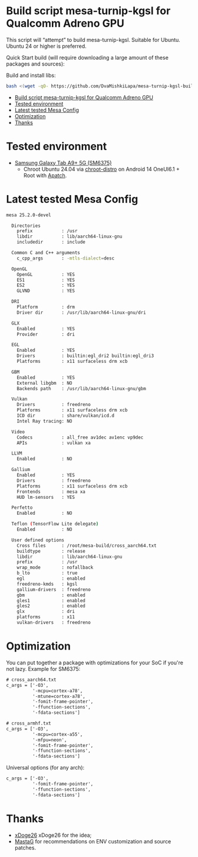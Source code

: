 # Build script mesa-turnip-kgsl for Qualcomm Adreno GPU

This script will “attempt” to build mesa-turnip-kgsl. Suitable for Ubuntu. Ubuntu 24 or higher is preferred.

Quick Start build (will require downloading a large amount of these packages and sources):

Build and install libs:
```sh
bash <(wget -qO- https://github.com/DvaMishkiLapa/mesa-turnip-kgsl-build/raw/main/build_mesa.sh)
```

- [Build script mesa-turnip-kgsl for Qualcomm Adreno GPU](#build-script-mesa-turnip-kgsl-for-qualcomm-adreno-gpu)
- [Tested environment](#tested-environment)
- [Latest tested Mesa Config](#latest-tested-mesa-config)
- [Optimization](#optimization)
- [Thanks](#thanks)

# Tested environment

- [Samsung Galaxy Tab A9+ 5G (SM6375)](https://www.devicespecifications.com/en/model/3e1d5e00)
  - Chroot Ubuntu 24.04 via [chroot-distro](https://github.com/Magisk-Modules-Alt-Repo/chroot-distro) on Android 14 OneUI6.1 + Root with [Apatch](https://github.com/bmax121/APatch).

# Latest tested Mesa Config

```sh
mesa 25.2.0-devel

  Directories
    prefix           : /usr
    libdir           : lib/aarch64-linux-gnu
    includedir       : include

  Common C and C++ arguments
    c_cpp_args       : -mtls-dialect=desc

  OpenGL
    OpenGL           : YES
    ES1              : YES
    ES2              : YES
    GLVND            : YES

  DRI
    Platform         : drm
    Driver dir       : /usr/lib/aarch64-linux-gnu/dri

  GLX
    Enabled          : YES
    Provider         : dri

  EGL
    Enabled          : YES
    Drivers          : builtin:egl_dri2 builtin:egl_dri3
    Platforms        : x11 surfaceless drm xcb

  GBM
    Enabled          : YES
    External libgbm  : NO
    Backends path    : /usr/lib/aarch64-linux-gnu/gbm

  Vulkan
    Drivers          : freedreno
    Platforms        : x11 surfaceless drm xcb
    ICD dir          : share/vulkan/icd.d
    Intel Ray tracing: NO

  Video
    Codecs           : all_free av1dec av1enc vp9dec
    APIs             : vulkan xa

  LLVM
    Enabled          : NO

  Gallium
    Enabled          : YES
    Drivers          : freedreno
    Platforms        : x11 surfaceless drm xcb
    Frontends        : mesa xa
    HUD lm-sensors   : YES

  Perfetto
    Enabled          : NO

  Teflon (TensorFlow Lite delegate)
    Enabled          : NO

  User defined options
    Cross files      : /root/mesa-build/cross_aarch64.txt
    buildtype        : release
    libdir           : lib/aarch64-linux-gnu
    prefix           : /usr
    wrap_mode        : nofallback
    b_lto            : true
    egl              : enabled
    freedreno-kmds   : kgsl
    gallium-drivers  : freedreno
    gbm              : enabled
    gles1            : enabled
    gles2            : enabled
    glx              : dri
    platforms        : x11
    vulkan-drivers   : freedreno
```

# Optimization

You can put together a package with optimizations for your SoC if you're not lazy. Example for SM6375:

```txt
# cross_aarch64.txt
c_args = ['-O3',
          '-mcpu=cortex-a78',
          '-mtune=cortex-a78',
          '-fomit-frame-pointer',
          '-ffunction-sections',
          '-fdata-sections']
```

```txt
# cross_armhf.txt
c_args = ['-O3',
          '-mcpu=cortex-a55',
          '-mfpu=neon',
          '-fomit-frame-pointer',
          '-ffunction-sections',
          '-fdata-sections']
```

Universal options (for any arch):
```txt
c_args = ['-O3',
          '-fomit-frame-pointer',
          '-ffunction-sections',
          '-fdata-sections']
```

# Thanks

- [xDoge26](https://github.com/xDoge26/mesa-turnip) xDoge26 for the idea;
- [MastaG](https://github.com/MastaG/mesa-turnip-ppa) for recommendations on ENV customization and source patches.
